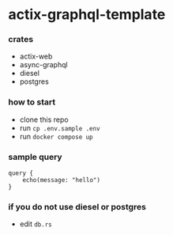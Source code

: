 # actix-graphql-template
### crates
- actix-web
- async-graphql
- diesel
- postgres

### how to start
- clone this repo
- run `cp .env.sample .env`
- run `docker compose up`

### sample query
```
query {
    echo(message: "hello")
}
```

### if you do not use diesel or postgres
- edit `db.rs`
